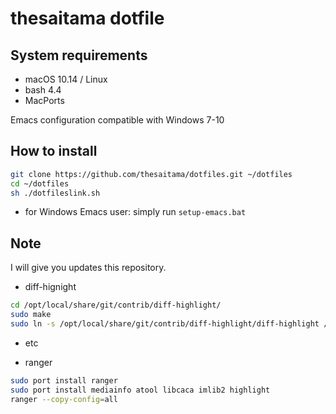 # thesaitama dotfile

## System requirements

* macOS 10.14 / Linux
* bash 4.4
* MacPorts

Emacs configuration compatible with Windows 7-10

## How to install

```bash
git clone https://github.com/thesaitama/dotfiles.git ~/dotfiles
cd ~/dotfiles
sh ./dotfileslink.sh
```

* for Windows Emacs user: simply run `setup-emacs.bat`

## Note

I will give you updates this repository.

* diff-hignight

```bash
cd /opt/local/share/git/contrib/diff-highlight/
sudo make
sudo ln -s /opt/local/share/git/contrib/diff-highlight/diff-highlight /usr/local/bin/diff-highlight
```

* etc

* ranger

```bash
sudo port install ranger
sudo port install mediainfo atool libcaca imlib2 highlight
ranger --copy-config=all
```

